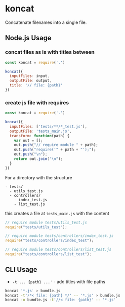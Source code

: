 # koncat

Concatenate filenames into a single file.

## Node.js Usage

### concat files as is with titles between
```js
const koncat = require('.')

koncat({
  inputFiles: input,
  outputFile: output,
  title: '// file: {path}'
})
```

### create js file with requires
```js
const koncat = require('.')

koncat({
  inputFiles: ['tests/**/*_test.js'],
  outputFile: 'tests_main.js',
  transform: function(path) {
    var out = [];
    out.push("// require module " + path);
    out.push("require('" + path + "');");
    out.push("\n");
    return out.join("\n");
  }
})
```

For a directory with the structure

```
- tests/
  - utils_test.js
  - controllers/
    - index_test.js
    - list_test.js
```

this creates a file at `tests_main.js` with the content

```js
// require module tests/utils_test.js
require("tests/utils_test");

// require module tests/controllers/index_test.js
require("tests/controllers/index_test");

// require module tests/controllers/list_test.js
require("tests/controllers/list_test");
```

## CLI Usage
* `-t'... {path} ...'` - add titles with file paths

```sh
koncat '*.js' > bundle.js
koncat -t'/*< file: {path} */' -- '*.js' > bundle.js
koncat -o bundle.js -t'//< file: {path}' -- '*.js'
```
